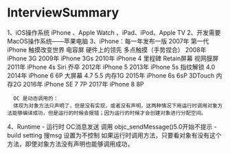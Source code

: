 # InterviewSummary
1、iOS操作系统 iPhone 、Apple Watch 、iPad、iPod、Apple TV
2、开发需要MacOS操作系统——苹果电脑
3、iPhone：每一年发布一版
      2007年 第一代iPhone 触摸改变世界 电容屏 硬件上的领先 多点触摸（手势捏合）
      2008年 iPhone 3G
      2009年 iPhone 3Gs
      2010年 iPhone 4 里程碑 Retain屏幕 视网膜屏
      2011年 iPhone 4s Siri  乔卒
      2012年 iPhone 5
      2013年 iPhone 5s        指纹解锁  4.0
      2014年 iPhone 6 6P    大屏幕  4.7  5.5  内存1G
      2015年 iPhone 6s 6sP 3DTouch  内存2G
      2016年 iPhone SE 7 7P
      2017年 iPhone 8 8P
      
      OC 是动态调用的：
      体现为对象方法只声明了，但是没有实现，或者没有声明，这两种情况下用运行时调用对象方法能够编译成功，但是运行的时候会报错；因为运行的时候才会创建对象进行分配空间。
4、Runtime - 运行时 OC消息发送
      调用 objc_sendMessage()5.0开始不提示 - build setting 搜msg 设置为不控制
      如果运行时调用方法，只要看对象有没有这个方法，即使对象方法没有声明也能够调用成功，
      
      
